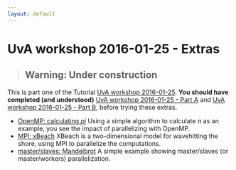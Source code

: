 ```yaml
---
layout: default
---
```


# UvA workshop 2016-01-25 - Extras

> ## Warning: Under construction

This is part one of the Tutorial [UvA workshop 2016-01-25](UvAworkshop-2016-01-25).
**You should have completed (and understood)** [UvA workshop 2016-01-25 - Part A](UvAworkshop-2016-01-25-partA) and [UvA workshop 2016-01-25 - Part B](UvAworkshop-2016-01-25-partB),  before trying these extras.

* [OpenMP: calculating _pi_](UvAworkshop-2016-01-25-OpenMP)
  Using a simple algorithm to calculate _&pi;_ as an example, you see the impact of parallelizing with OpenMP.  
* [MPI: xBeach](UvAworkshop-2016-01-25-xBeach)
  XBeach is a two-dimensional model for wavehitting the shore, using MPI to parallelize the computations.
* [master/slaves: Mandelbrot](UvAworkshop-2016-01-25-Mandelbrot)
  A simple example showing master/slaves (or master/workers) parallelization.
